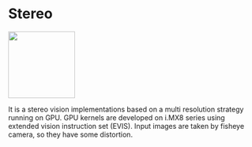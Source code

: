 
<!-- #AG_DEMOAPP_HEADER_BEGIN# -->
# Stereo
<img src="Example.jpg" height="135px">

<!-- #AG_DEMOAPP_HEADER_END# -->
<!-- #AG_BRIEF_BEGIN# -->
It is a stereo vision implementations based on a multi resolution strategy running on GPU. GPU kernels are developed on i.MX8 series using extended vision instruction set (EVIS).
Input images are taken by fisheye camera, so they have some distortion.
<!-- #AG_BRIEF_END# -->

<!-- #AG_DEMOAPP_COMMANDLINE_ARGUMENTS_BEGIN# -->
<!-- #AG_DEMOAPP_COMMANDLINE_ARGUMENTS_END# -->
